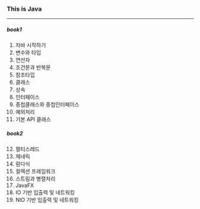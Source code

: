 ### This is Java

---
##### book1
1. 자바 시작하기
2. 변수와 타입
3. 연산자
4. 조건문과 반복문
5. 참조타입
6. 클래스
7. 상속
8. 인터페이스
9. 중첩클래스와 중첩인터페이스
10. 예외처리
11. 기본 API 클래스

##### book2
12. 멀티스레드
13. 제네릭
14. 람다식
15. 컬렉션 프레임워크
16. 스트림과 병렬처리
17. JavaFX
18. IO 기반 입출력 및 네트워킹
19. NIO 기반 입출력 및 네트워킹